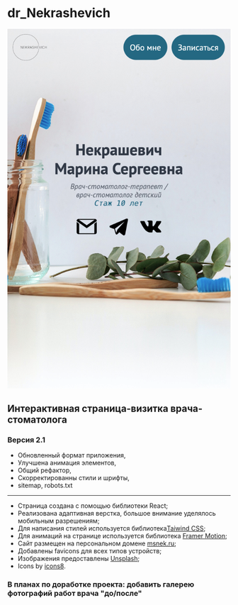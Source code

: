 <h1>dr_Nekrashevich</h1>

![screen](/readme_screen.png)

<h2>Интерактивная страница-визитка врача-стоматолога</h2>

<h3>Версия 2.1</h3>

+ Обновленный формат приложения,
+ Улучшена анимация элементов,
+ Общий рефактор,
+ Скорректированны стили и шрифты,
+ sitemap, robots.txt

___

+ Страница создана с помощью библиотеки React;
+ Реализована адаптивная верстка, большое внимание уделялось мобильным разрешениям;
+ Для написания стилей используется библиотека[Taiwind CSS](https://tailwindui.com/?ref=top);
+ Для анимаций на странице используется библиотека [Framer Motion](https://www.framer.com/motion/);
+ Сайт размещен на персональном домене [msnek.ru](https://msnek.ru/);
+ Добавлены favicons для всех типов устройств;
+ Изображения предоставлены [Unsplash](https://unsplash.com/);
+ Icons by [icons8](https://icons8.ru/).

<h3>В планах по доработке проекта: добавить галерею фотографий работ врача "до/после"</h3>

